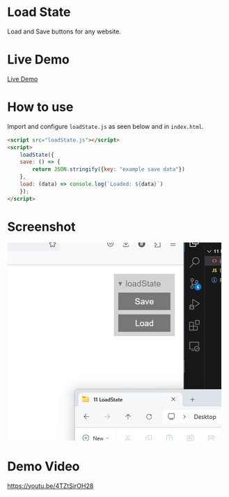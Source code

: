 # Load State

 Load and Save buttons for any website. 

# Live Demo

[Live Demo](https://strawstack.github.io/LoadState/)

# How to use

Import and configure `loadState.js` as seen below and in `index.html`.

```html
<script src="loadState.js"></script>
<script>
    loadState({ 
    save: () => {
        return JSON.stringify({key: "example save data"})
    }, 
    load: (data) => console.log(`Loaded: ${data}`)
    });
</script>
```


# Screenshot

![](./screenshot.png)

# Demo Video

https://youtu.be/4TZtSirOH28

